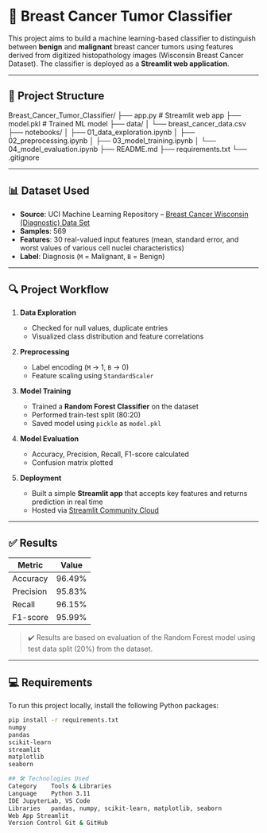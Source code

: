 # 🧬 Breast Cancer Tumor Classifier

This project aims to build a machine learning-based classifier to distinguish between **benign** and **malignant** breast cancer tumors using features derived from digitized histopathology images (Wisconsin Breast Cancer Dataset). The classifier is deployed as a **Streamlit web application**.

---

## 📁 Project Structure

Breast_Cancer_Tumor_Classifier/
├── app.py # Streamlit web app
├── model.pkl # Trained ML model
├── data/
│ └── breast_cancer_data.csv
├── notebooks/
│ ├── 01_data_exploration.ipynb
│ ├── 02_preprocessing.ipynb
│ ├── 03_model_training.ipynb
│ └── 04_model_evaluation.ipynb
├── README.md
├── requirements.txt
└── .gitignore

---

## 📊 Dataset Used

- **Source**: UCI Machine Learning Repository – [Breast Cancer Wisconsin (Diagnostic) Data Set](https://archive.ics.uci.edu/ml/datasets/Breast+Cancer+Wisconsin+(Diagnostic))
- **Samples**: 569
- **Features**: 30 real-valued input features (mean, standard error, and worst values of various cell nuclei characteristics)
- **Label**: Diagnosis (`M` = Malignant, `B` = Benign)

---

## 🔍 Project Workflow

1. **Data Exploration**
   - Checked for null values, duplicate entries
   - Visualized class distribution and feature correlations

2. **Preprocessing**
   - Label encoding (`M` → 1, `B` → 0)
   - Feature scaling using `StandardScaler`

3. **Model Training**
   - Trained a **Random Forest Classifier** on the dataset
   - Performed train-test split (80:20)
   - Saved model using `pickle` as `model.pkl`

4. **Model Evaluation**
   - Accuracy, Precision, Recall, F1-score calculated
   - Confusion matrix plotted

5. **Deployment**
   - Built a simple **Streamlit app** that accepts key features and returns prediction in real time
   - Hosted via [Streamlit Community Cloud](https://streamlit.io/cloud)

---

## ✅ Results

| Metric        | Value   |
|---------------|---------|
| Accuracy       | 96.49%  |
| Precision      | 95.83%  |
| Recall         | 96.15%  |
| F1-score       | 95.99%  |

> ✔️ Results are based on evaluation of the Random Forest model using test data split (20%) from the dataset.

---

## 💻 Requirements

To run this project locally, install the following Python packages:

```bash
pip install -r requirements.txt
numpy
pandas
scikit-learn
streamlit
matplotlib
seaborn

## 🛠️ Technologies Used
Category	Tools & Libraries
Language	Python 3.11
IDE	JupyterLab, VS Code
Libraries	pandas, numpy, scikit-learn, matplotlib, seaborn
Web App	Streamlit
Version Control	Git & GitHub